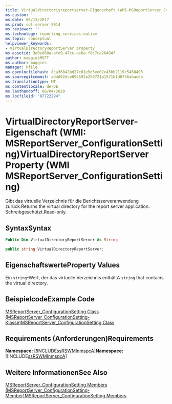 ```yaml
---
title: Virtualdirectoriyreportserver-Eigenschaft (WMI-MSReportServer_ConfigurationSetting) | Microsoft-Dokumentation
ms.custom: ''
ms.date: 06/13/2017
ms.prod: sql-server-2014
ms.reviewer: ''
ms.technology: reporting-services-native
ms.topic: conceptual
helpviewer_keywords:
- VirtualDirectoryReportServer property
ms.assetid: 3e0e860a-afe9-47ce-ae6a-f8c7ca26494f
author: maggiesMSFT
ms.author: maggies
manager: kfile
ms.openlocfilehash: 8ca36842bd27c61e9d5ee02e45bb2119c5460495
ms.sourcegitcommit: ad4d92dce894592a259721a1571b1d8736abacdb
ms.translationtype: MT
ms.contentlocale: de-DE
ms.lasthandoff: 08/04/2020
ms.locfileid: "87722294"
---
```

# <a name="virtualdirectoryreportserver-property-wmi-msreportserver_configurationsetting"></a><span data-ttu-id="95f14-102">VirtualDirectoryReportServer-Eigenschaft (WMI: MSReportServer_ConfigurationSetting)</span><span class="sxs-lookup"><span data-stu-id="95f14-102">VirtualDirectoryReportServer Property (WMI MSReportServer_ConfigurationSetting)</span></span>
  <span data-ttu-id="95f14-103">Gibt das virtuelle Verzeichnis für die Berichtsserveranwendung zurück.</span><span class="sxs-lookup"><span data-stu-id="95f14-103">Returns the virtual directory for the report server application.</span></span> <span data-ttu-id="95f14-104">Schreibgeschützt.</span><span class="sxs-lookup"><span data-stu-id="95f14-104">Read-only.</span></span>  
  
## <a name="syntax"></a><span data-ttu-id="95f14-105">Syntax</span><span class="sxs-lookup"><span data-stu-id="95f14-105">Syntax</span></span>  
  
```vb  
Public Dim VirtualDirectoryReportServer As String  
```  
  
```csharp  
public string VirtualDirectoryReportServer;  
```  
  
## <a name="property-values"></a><span data-ttu-id="95f14-106">Eigenschaftswerte</span><span class="sxs-lookup"><span data-stu-id="95f14-106">Property Values</span></span>  
 <span data-ttu-id="95f14-107">Ein `string`-Wert, der das virtuelle Verzeichnis enthält</span><span class="sxs-lookup"><span data-stu-id="95f14-107">A `string` that contains the virtual directory.</span></span>  
  
## <a name="example-code"></a><span data-ttu-id="95f14-108">Beispielcode</span><span class="sxs-lookup"><span data-stu-id="95f14-108">Example Code</span></span>  
 [<span data-ttu-id="95f14-109">MSReportServer_ConfigurationSetting Class (MSReportServer_ConfigurationSetting-Klasse)</span><span class="sxs-lookup"><span data-stu-id="95f14-109">MSReportServer_ConfigurationSetting Class</span></span>](msreportserver-configurationsetting-class.md)  
  
## <a name="requirements"></a><span data-ttu-id="95f14-110">Requirements (Anforderungen)</span><span class="sxs-lookup"><span data-stu-id="95f14-110">Requirements</span></span>  
 <span data-ttu-id="95f14-111">**Namespace:** [!INCLUDE[ssRSWMInmspcA](../../includes/ssrswminmspca-md.md)]</span><span class="sxs-lookup"><span data-stu-id="95f14-111">**Namespace:** [!INCLUDE[ssRSWMInmspcA](../../includes/ssrswminmspca-md.md)]</span></span>  
  
## <a name="see-also"></a><span data-ttu-id="95f14-112">Weitere Informationen</span><span class="sxs-lookup"><span data-stu-id="95f14-112">See Also</span></span>  
 [<span data-ttu-id="95f14-113">MSReportServer_ConfigurationSetting Members (MSReportServer_ConfigurationSetting-Member)</span><span class="sxs-lookup"><span data-stu-id="95f14-113">MSReportServer_ConfigurationSetting Members</span></span>](msreportserver-configurationsetting-members.md)  
  
  
